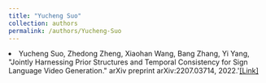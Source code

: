 ```yaml
---
title: "Yucheng Suo"
collection: authors
permalink: /authors/Yucheng-Suo
---
```

 <li> Yucheng Suo,  Zhedong Zheng,  Xiaohan Wang,  Bang Zhang,  Yi Yang, &quot;Jointly Harnessing Prior Structures and Temporal Consistency for Sign Language Video Generation.&quot; arXiv preprint arXiv:2207.03714, 2022.'<a href='https://zdzheng.xyz/publication/Jointly-2022'>[Link]</a> </li>
